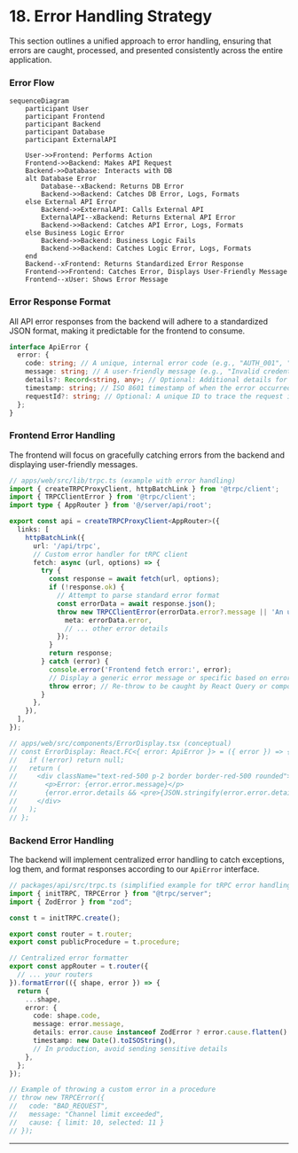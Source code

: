 # **18. Error Handling Strategy**

This section outlines a unified approach to error handling, ensuring that errors are caught, processed, and presented consistently across the entire application.

### **Error Flow**

```mermaid
sequenceDiagram
    participant User
    participant Frontend
    participant Backend
    participant Database
    participant ExternalAPI

    User->>Frontend: Performs Action
    Frontend->>Backend: Makes API Request
    Backend->>Database: Interacts with DB
    alt Database Error
        Database--xBackend: Returns DB Error
        Backend->>Backend: Catches DB Error, Logs, Formats
    else External API Error
        Backend->>ExternalAPI: Calls External API
        ExternalAPI--xBackend: Returns External API Error
        Backend->>Backend: Catches API Error, Logs, Formats
    else Business Logic Error
        Backend->>Backend: Business Logic Fails
        Backend->>Backend: Catches Logic Error, Logs, Formats
    end
    Backend--xFrontend: Returns Standardized Error Response
    Frontend->>Frontend: Catches Error, Displays User-Friendly Message
    Frontend--xUser: Shows Error Message
```

### **Error Response Format**

All API error responses from the backend will adhere to a standardized JSON format, making it predictable for the frontend to consume.

```typescript
interface ApiError {
  error: {
    code: string; // A unique, internal error code (e.g., "AUTH_001", "VALIDATION_002")
    message: string; // A user-friendly message (e.g., "Invalid credentials", "Channel limit reached")
    details?: Record<string, any>; // Optional: Additional details for debugging or specific error context (e.g., validation errors)
    timestamp: string; // ISO 8601 timestamp of when the error occurred
    requestId?: string; // Optional: A unique ID to trace the request in logs
  };
}
```

### **Frontend Error Handling**

The frontend will focus on gracefully catching errors from the backend and displaying user-friendly messages.

```typescript
// apps/web/src/lib/trpc.ts (example with error handling)
import { createTRPCProxyClient, httpBatchLink } from '@trpc/client';
import { TRPCClientError } from '@trpc/client';
import type { AppRouter } from '@/server/api/root';

export const api = createTRPCProxyClient<AppRouter>({
  links: [
    httpBatchLink({
      url: '/api/trpc',
      // Custom error handler for tRPC client
      fetch: async (url, options) => {
        try {
          const response = await fetch(url, options);
          if (!response.ok) {
            // Attempt to parse standard error format
            const errorData = await response.json();
            throw new TRPCClientError(errorData.error?.message || 'An unknown error occurred', {
              meta: errorData.error,
              // ... other error details
            });
          }
          return response;
        } catch (error) {
          console.error('Frontend fetch error:', error);
          // Display a generic error message or specific based on error type
          throw error; // Re-throw to be caught by React Query or component error boundaries
        }
      },
    }),
  ],
});

// apps/web/src/components/ErrorDisplay.tsx (conceptual)
// const ErrorDisplay: React.FC<{ error: ApiError }> = ({ error }) => {
//   if (!error) return null;
//   return (
//     <div className="text-red-500 p-2 border border-red-500 rounded">
//       <p>Error: {error.error.message}</p>
//       {error.error.details && <pre>{JSON.stringify(error.error.details, null, 2)}</pre>}
//     </div>
//   );
// };
```

### **Backend Error Handling**

The backend will implement centralized error handling to catch exceptions, log them, and format responses according to our `ApiError` interface.

```typescript
// packages/api/src/trpc.ts (simplified example for tRPC error handling)
import { initTRPC, TRPCError } from "@trpc/server";
import { ZodError } from "zod";

const t = initTRPC.create();

export const router = t.router;
export const publicProcedure = t.procedure;

// Centralized error formatter
export const appRouter = t.router({
  // ... your routers
}).formatError(({ shape, error }) => {
  return {
    ...shape,
    error: {
      code: shape.code,
      message: error.message,
      details: error.cause instanceof ZodError ? error.cause.flatten() : undefined,
      timestamp: new Date().toISOString(),
      // In production, avoid sending sensitive details
    },
  };
});

// Example of throwing a custom error in a procedure
// throw new TRPCError({
//   code: "BAD_REQUEST",
//   message: "Channel limit exceeded",
//   cause: { limit: 10, selected: 11 }
// });
```

---
